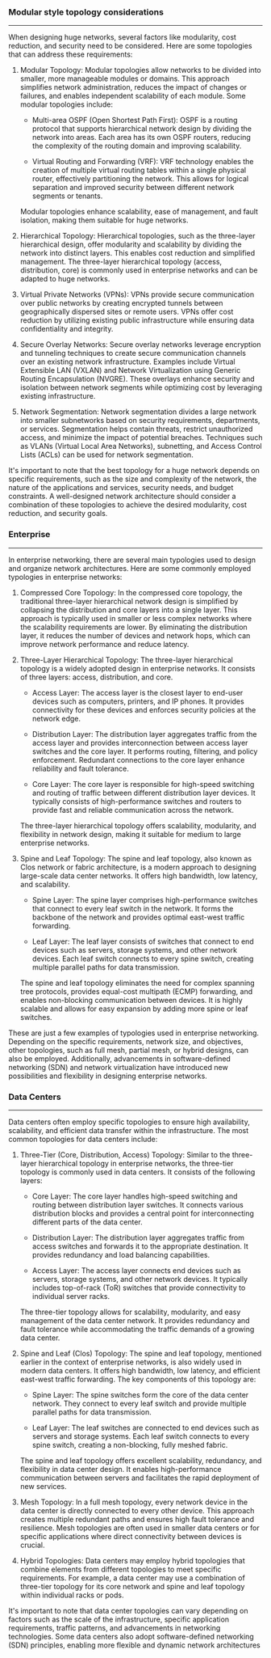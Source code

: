 
### Modular style topology considerations
----
When designing huge networks, several factors like modularity, cost reduction, and security need to be considered. Here are some topologies that can address these requirements:

1.  Modular Topology: Modular topologies allow networks to be divided into smaller, more manageable modules or domains. This approach simplifies network administration, reduces the impact of changes or failures, and enables independent scalability of each module. Some modular topologies include:
    
    -   Multi-area OSPF (Open Shortest Path First): OSPF is a routing protocol that supports hierarchical network design by dividing the network into areas. Each area has its own OSPF routers, reducing the complexity of the routing domain and improving scalability.
        
    -   Virtual Routing and Forwarding (VRF): VRF technology enables the creation of multiple virtual routing tables within a single physical router, effectively partitioning the network. This allows for logical separation and improved security between different network segments or tenants.
        
    Modular topologies enhance scalability, ease of management, and fault isolation, making them suitable for huge networks.
    
2.  Hierarchical Topology: Hierarchical topologies, such as the three-layer hierarchical design, offer modularity and scalability by dividing the network into distinct layers. This enables cost reduction and simplified management. The three-layer hierarchical topology (access, distribution, core) is commonly used in enterprise networks and can be adapted to huge networks.
    
3.  Virtual Private Networks (VPNs): VPNs provide secure communication over public networks by creating encrypted tunnels between geographically dispersed sites or remote users. VPNs offer cost reduction by utilizing existing public infrastructure while ensuring data confidentiality and integrity.
    
4.  Secure Overlay Networks: Secure overlay networks leverage encryption and tunneling techniques to create secure communication channels over an existing network infrastructure. Examples include Virtual Extensible LAN (VXLAN) and Network Virtualization using Generic Routing Encapsulation (NVGRE). These overlays enhance security and isolation between network segments while optimizing cost by leveraging existing infrastructure.
    
5.  Network Segmentation: Network segmentation divides a large network into smaller subnetworks based on security requirements, departments, or services. Segmentation helps contain threats, restrict unauthorized access, and minimize the impact of potential breaches. Techniques such as VLANs (Virtual Local Area Networks), subnetting, and Access Control Lists (ACLs) can be used for network segmentation.
    

It's important to note that the best topology for a huge network depends on specific requirements, such as the size and complexity of the network, the nature of the applications and services, security needs, and budget constraints. A well-designed network architecture should consider a combination of these topologies to achieve the desired modularity, cost reduction, and security goals.


### Enterprise
----
In enterprise networking, there are several main typologies used to design and organize network architectures. Here are some commonly employed typologies in enterprise networks:

1.  Compressed Core Topology: In the compressed core topology, the traditional three-layer hierarchical network design is simplified by collapsing the distribution and core layers into a single layer. This approach is typically used in smaller or less complex networks where the scalability requirements are lower. By eliminating the distribution layer, it reduces the number of devices and network hops, which can improve network performance and reduce latency.
    
2.  Three-Layer Hierarchical Topology: The three-layer hierarchical topology is a widely adopted design in enterprise networks. It consists of three layers: access, distribution, and core.
    
    -   Access Layer: The access layer is the closest layer to end-user devices such as computers, printers, and IP phones. It provides connectivity for these devices and enforces security policies at the network edge.
        
    -   Distribution Layer: The distribution layer aggregates traffic from the access layer and provides interconnection between access layer switches and the core layer. It performs routing, filtering, and policy enforcement. Redundant connections to the core layer enhance reliability and fault tolerance.
        
    -   Core Layer: The core layer is responsible for high-speed switching and routing of traffic between different distribution layer devices. It typically consists of high-performance switches and routers to provide fast and reliable communication across the network.
        
    
    The three-layer hierarchical topology offers scalability, modularity, and flexibility in network design, making it suitable for medium to large enterprise networks.
    
3.  Spine and Leaf Topology: The spine and leaf topology, also known as Clos network or fabric architecture, is a modern approach to designing large-scale data center networks. It offers high bandwidth, low latency, and scalability.
    
    -   Spine Layer: The spine layer comprises high-performance switches that connect to every leaf switch in the network. It forms the backbone of the network and provides optimal east-west traffic forwarding.
        
    -   Leaf Layer: The leaf layer consists of switches that connect to end devices such as servers, storage systems, and other network devices. Each leaf switch connects to every spine switch, creating multiple parallel paths for data transmission.
        
    
    The spine and leaf topology eliminates the need for complex spanning tree protocols, provides equal-cost multipath (ECMP) forwarding, and enables non-blocking communication between devices. It is highly scalable and allows for easy expansion by adding more spine or leaf switches.
    

These are just a few examples of typologies used in enterprise networking. Depending on the specific requirements, network size, and objectives, other topologies, such as full mesh, partial mesh, or hybrid designs, can also be employed. Additionally, advancements in software-defined networking (SDN) and network virtualization have introduced new possibilities and flexibility in designing enterprise networks.


### Data Centers
----
Data centers often employ specific topologies to ensure high availability, scalability, and efficient data transfer within the infrastructure. The most common topologies for data centers include:

1.  Three-Tier (Core, Distribution, Access) Topology: Similar to the three-layer hierarchical topology in enterprise networks, the three-tier topology is commonly used in data centers. It consists of the following layers:
    
    -   Core Layer: The core layer handles high-speed switching and routing between distribution layer switches. It connects various distribution blocks and provides a central point for interconnecting different parts of the data center.
        
    -   Distribution Layer: The distribution layer aggregates traffic from access switches and forwards it to the appropriate destination. It provides redundancy and load balancing capabilities.
        
    -   Access Layer: The access layer connects end devices such as servers, storage systems, and other network devices. It typically includes top-of-rack (ToR) switches that provide connectivity to individual server racks.
        
    
    The three-tier topology allows for scalability, modularity, and easy management of the data center network. It provides redundancy and fault tolerance while accommodating the traffic demands of a growing data center.
    
2.  Spine and Leaf (Clos) Topology: The spine and leaf topology, mentioned earlier in the context of enterprise networks, is also widely used in modern data centers. It offers high bandwidth, low latency, and efficient east-west traffic forwarding. The key components of this topology are:
    
    -   Spine Layer: The spine switches form the core of the data center network. They connect to every leaf switch and provide multiple parallel paths for data transmission.
        
    -   Leaf Layer: The leaf switches are connected to end devices such as servers and storage systems. Each leaf switch connects to every spine switch, creating a non-blocking, fully meshed fabric.
        
    
    The spine and leaf topology offers excellent scalability, redundancy, and flexibility in data center design. It enables high-performance communication between servers and facilitates the rapid deployment of new services.
    
3.  Mesh Topology: In a full mesh topology, every network device in the data center is directly connected to every other device. This approach creates multiple redundant paths and ensures high fault tolerance and resilience. Mesh topologies are often used in smaller data centers or for specific applications where direct connectivity between devices is crucial.
    
4.  Hybrid Topologies: Data centers may employ hybrid topologies that combine elements from different topologies to meet specific requirements. For example, a data center may use a combination of three-tier topology for its core network and spine and leaf topology within individual racks or pods.
    

It's important to note that data center topologies can vary depending on factors such as the scale of the infrastructure, specific application requirements, traffic patterns, and advancements in networking technologies. Some data centers also adopt software-defined networking (SDN) principles, enabling more flexible and dynamic network architectures
